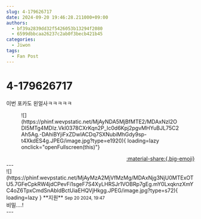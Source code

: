 ```yaml
---
slug: 4-179626717
date: 2024-09-20 19:46:28.211000+09:00
authors:
  - bf39a2839dd32f5426053b13294f2080
  - 6599dbbcaa26237c2ab0f3becb421b45
categories:
  - Jiwon
tags:
  - Fan Post
---
```


# 4-179626717

<div class="post-container" markdown="1">
<div class="content-container md-sidebar__scrollwrap" markdown="1">

이번 포카도 왼얼사ㅋㅋㅋㅋㅋ
<figure markdown="1">
![](https://phinf.wevpstatic.net/MjAyNDA5MjBfMTE2/MDAxNzI2ODI5MTg4MDIz.Vkl0378CXrKqn2P_Ic0d6Kpj2pgvMHYuBJL75C2Ah5Ag.-DAhiBYjiFxZDwIACDq7SXNubiMhGdy9sp-t4XkdES4g.JPEG/image.jpg?type=e1920){ loading=lazy onclick="openFullscreen(this)"}
</figure>


</div>
</div>

<div style="text-align: right;" markdown="1">
<a href="https://weverse.io/fromis9/fanpost/4-179626717" style="text-align: right;">:material-share:{.big-emoji}</a>
</div>
---

<div class="comments-container md-sidebar__scrollwrap" markdown="1">
<div class="comment" markdown="1">
<div class='id-container' markdown="1">
![](https://phinf.wevpstatic.net/MjAyMzA2MjVfMzMg/MDAxNjg3NjU0MTExOTU5.7GFeCpkRW4jdCPevFi1sgeF7S4XyLHRSJr1VOBRp7gEg.mY0LxqknzXmYC4oZ6TpxCmdSnAbldBctUiaEHQVjHkgg.JPEG/image.jpg?type=s72){ loading=lazy }
**<span class="artist">지원</span>** <small>Sep 20 2024, 19:47</small><br>
</div>
<div class='comment-body' markdown="1">
비밀….!
</div>
</div>
</div>
---
